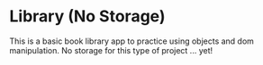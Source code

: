 # Library (No Storage)
This is a basic book library app to practice using objects and dom manipulation. No storage for this type of project ... yet!

